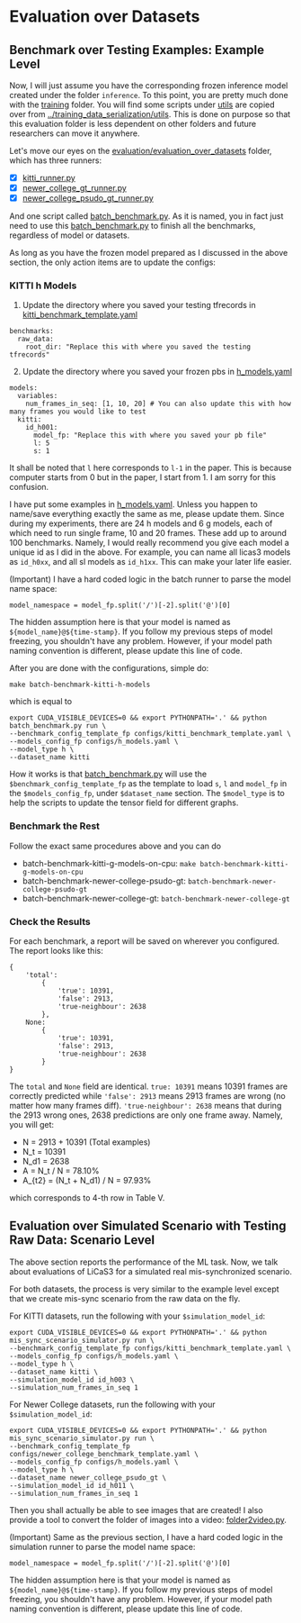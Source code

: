# Evaluation over Datasets

## Benchmark over Testing Examples: Example Level

Now, I will just assume you have the corresponding frozen inference model created under the folder `inference`. To this 
point, you are pretty much done with the [training](../../training) folder. You will find some scripts under [utils](../evaluation_over_datasets/utils)
are copied over from [../training_data_serialization/utils](../../training_data_serialization/utils). This is done on purpose
so that this evaluation folder is less dependent on other folders and future researchers can move it anywhere.

Let's move our eyes on the 
[evaluation/evaluation_over_datasets](../evaluation_over_datasets) folder, which has three runners:

- [X] [kitti_runner.py](../evaluation_over_datasets/kitti_runner.py)
- [X] [newer_college_gt_runner.py](../evaluation_over_datasets/newer_college_gt_runner.py)
- [X] [newer_college_psudo_gt_runner.py](../evaluation_over_datasets/newer_college_psudo_gt_runner.py)

And one script called [batch_benchmark.py](../evaluation_over_datasets/batch_benchmark.py). As it is named, you in fact 
just need to use this [batch_benchmark.py](../evaluation_over_datasets/batch_benchmark.py) to finish all the benchmarks, regardless
of model or datasets.

As long as you have the frozen model prepared as I discussed in the above section, the only action items are to update the configs:

### KITTI h Models

1. Update the directory where you saved your testing tfrecords in [kitti_benchmark_template.yaml](../evaluation_over_datasets/configs/kitti_benchmark_template.yaml) 
```
benchmarks:
  raw_data:
    root_dir: "Replace this with where you saved the testing tfrecords"
```

2. Update the directory where you saved your frozen pbs in [h_models.yaml](../evaluation_over_datasets/configs/h_models.yaml) 

```
models:
  variables:
    num_frames_in_seq: [1, 10, 20] # You can also update this with how many frames you would like to test
  kitti:
    id_h001:
      model_fp: "Replace this with where you saved your pb file"
      l: 5
      s: 1
```

It shall be noted that `l` here corresponds to `l-1` in the paper. This is because computer
starts from 0 but in the paper, I start from 1. I am sorry for this confusion.

I have put some examples in [h_models.yaml](../evaluation_over_datasets/configs/h_models.yaml). Unless you happen to name/save 
everything exactly the same as me, please update them. Since during my experiments, there are 24 h models and 6 g models, 
each of which need to run single frame, 10 and 20 frames. These add up to around 100 benchmarks. Namely, I would really
recommend you give each model a unique id as I did in the above. For example, you can name all licas3 models as `id_h0xx`, 
and all sl models as `id_h1xx`. This can make your later life easier.

(Important) I have a hard coded logic in the batch runner to parse the model name space:

```
model_namespace = model_fp.split('/')[-2].split('@')[0]
```
The hidden assumption here is that your model is named as `${model_name}@${time-stamp}`. If you follow my
previous steps of model freezing, you shouldn't have any problem. However, if 
your model path naming convention is different, please update this line of code.

After you are done with the configurations, simple do:

```
make batch-benchmark-kitti-h-models
```

which is equal to 

```
export CUDA_VISIBLE_DEVICES=0 && export PYTHONPATH='.' && python batch_benchmark.py run \
--benchmark_config_template_fp configs/kitti_benchmark_template.yaml \
--models_config_fp configs/h_models.yaml \
--model_type h \
--dataset_name kitti
```

How it works is that [batch_benchmark.py](../evaluation_over_datasets/batch_benchmark.py) will use the `$benchmark_config_template_fp`
as the template to load `s`, `l` and `model_fp` in the `$models_config_fp`, under `$dataset_name` section. The `$model_type`
is to help the scripts to update the tensor field for different graphs.

### Benchmark the Rest

Follow the exact same procedures above and you can do 

- batch-benchmark-kitti-g-models-on-cpu: `make batch-benchmark-kitti-g-models-on-cpu`
- batch-benchmark-newer-college-psudo-gt: `batch-benchmark-newer-college-psudo-gt`
- batch-benchmark-newer-college-gt: `batch-benchmark-newer-college-gt`

### Check the Results

For each benchmark, a report will be saved on wherever you configured. The report looks like this:

```
{
    'total': 
        {
            'true': 10391, 
            'false': 2913, 
            'true-neighbour': 2638
        }, 
    None: 
        {
            'true': 10391, 
            'false': 2913, 
            'true-neighbour': 2638
        }
}
```

The `total` and `None` field are identical. `true: 10391` means 10391 frames are correctly predicted while `'false': 2913`
means 2913 frames are wrong (no matter how many frames diff). `'true-neighbour': 2638` means that during the 2913 wrong 
ones, 2638 predictions are only one frame away. Namely, you will get:

- N = 2913 + 10391 (Total examples)
- N_t = 10391
- N_d1 = 2638
- A = N_t / N = 78.10%
- A_{t2} = (N_t + N_d1)  / N = 97.93%

which corresponds to 4-th row in Table V. 

## Evaluation over Simulated Scenario with Testing Raw Data: Scenario Level

The above section reports the performance of the ML task. Now, we talk about evaluations of LiCaS3
for a simulated real mis-synchronized scenario.

For both datasets, the process is very similar to the example level except that we create mis-sync
scenario from the raw data on the fly.


For KITTI datasets, run the following with your `$simulation_model_id`:

```
export CUDA_VISIBLE_DEVICES=0 && export PYTHONPATH='.' && python mis_sync_scenario_simulator.py run \
--benchmark_config_template_fp configs/kitti_benchmark_template.yaml \
--models_config_fp configs/h_models.yaml \
--model_type h \
--dataset_name kitti \
--simulation_model_id id_h003 \
--simulation_num_frames_in_seq 1
```


For Newer College datasets, run the following with your `$simulation_model_id`:

```
export CUDA_VISIBLE_DEVICES=0 && export PYTHONPATH='.' && python mis_sync_scenario_simulator.py run \
--benchmark_config_template_fp configs/newer_college_benchmark_template.yaml \
--models_config_fp configs/h_models.yaml \
--model_type h \
--dataset_name newer_college_psudo_gt \
--simulation_model_id id_h011 \
--simulation_num_frames_in_seq 1
```


Then you shall actually be able to see images that are created! I also provide a tool to convert
the folder of images into a video: [folder2video.py](folder2video.py).


(Important) Same as the previous section, I have a hard coded logic in the simulation runner
to parse the model name space:

```
model_namespace = model_fp.split('/')[-2].split('@')[0]
```

The hidden assumption here is that your model is named as `${model_name}@${time-stamp}`. If you follow my
previous steps of model freezing, you shouldn't have any problem. However, if 
your model path naming convention is different, please update this line of code.
